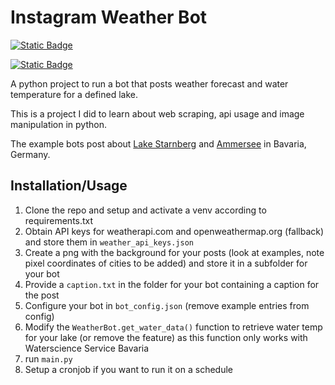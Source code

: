
# Instagram Weather Bot

[![Static Badge](https://img.shields.io/badge/Project_Summary-here-blue)](https://friesenegger.xyz/projects/insta-weather-bot/)


<a href="https://friesenegger.xyz/projects/insta-weather-bot/" target="_blank"><img alt="Static Badge" src="https://img.shields.io/badge/Project_Summary-here-blue"></a>

A python project to run a bot that posts weather forecast and water temperature for a defined lake.

This is a project I did to learn about web scraping, api usage and image manipulation in python.

The example bots post about [Lake Starnberg](https://www.instagram.com/wetter.am.see/) and [Ammersee](https://www.instagram.com/wetter.am.ammersee/) in Bavaria, Germany.




## Installation/Usage

1. Clone the repo and setup and activate a venv according to requirements.txt
2. Obtain API keys for weatherapi.com and openweathermap.org (fallback) and store them in `weather_api_keys.json`
3. Create a png with the background for your posts (look at examples, note pixel coordinates of cities to be added) and store it in a subfolder for your bot
4. Provide a `caption.txt` in the folder for your bot containing a caption for the post
5. Configure your bot in `bot_config.json` (remove example entries from config)
6. Modify the `WeatherBot.get_water_data()` function to retrieve water temp for your lake (or remove the feature) as this function only works with Waterscience Service Bavaria
7. run `main.py`
8. Setup a cronjob if you want to run it on a schedule
